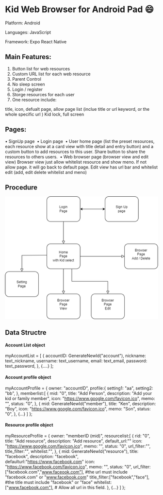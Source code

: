 # Kid Web Browser for Android Pad 😄

Platform: Android

Languages: JavaScript

Framework: Expo React Native

## Main Features:

1. Button list for web resources
2. Custom URL list for each web resource
3. Parent Control
4. No sleep screen
5. Login / register
6. Storge resources for each user
7. One resource include:

title, icon, defualt page, allow page list (inclue title or url keyword, or the whole specific url )
Kid lock, full screen

## Pages:

• SignUp page
 • Login page
 • User home page (list the preset resources, each resource show at a card view with title detail and entry button) and a custom button to add resources to this user.
Share button to share the resources to others users.
 • Web browser page (browser view and edit view)
Browser view just allow whitelist resource and show meno. If not allow page. it will go back to default page.
Edit view has url bar and whitelist edit (add, edit delete whitelist and meno)

## Procedure

![](assets/20230810_135448_KidWebBrowser.png)

## Data Structre

#### Account List object

myAccountList = [
{
accountID: GenerateNewId("account"),
nickname: text_nickname,
username: text_username,
email: text_email,
password: text_password,
},
{....}
];

#### Account profile object

myAccountProfile = {
owner: "accountID",
profile:{
setting1: "aa",
setting2: "bb",
},
memberlist:[
{
mid: "0",
title: "Add Person",
description: "Add your kid or family member",
icon: "https://www.google.com/favicon.ico",
memo: "",
status: "0",
},
{
mid: GenerateNewId("member"),
title: "Ken",
description: "Boy",
icon: "https://www.google.com/favicon.ico",
memo: "Son",
status: "0",
},
{...}
]
};

#### Resource profile object

myResourceProfile = {
owner: "memberID (mid)",
resourcelist:[
{
rid: "0",
title: "Add resource",
description: "Add resource",
default_url:""
icon: "https://www.google.com/favicon.ico",
memo: "",
status: "0",
url_filter:"",
title_filter:"",
whitelist:"",
},
{
mid: GenerateNewId("resource"),
title: "facebook",
description: "facebook",
defaulturl:"https://www.facebook.com"
icon: "https://www.facebook.com/favicon.ico",
memo: "",
status: "0",
url_filter:["facebook.com","www.faceook.com"], #the url must include "facebook.com" or "www.facebook.com"
title_filter:["facebook","face"], #the title must include "facebook" or "face"
whitelist:["www.facebook.com"], # Allow all url in this field.
},
{...}
]
};
